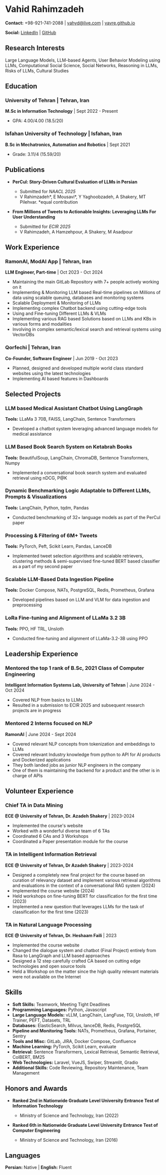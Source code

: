 # Vahid Rahimzadeh

**Contact:** +98-921-741-2088 | [vahyd@live.com](mailto:vahyd@live.com) | [vavre.github.io](https://vavre.github.io)

**Social:** [LinkedIn](https://www.linkedin.com/in/vavre/) | [GitHub](https://github.com/VavRe)

## Research Interests

Large Language Models, LLM-based Agents, User Behavior Modeling using LLMs, Computational Social Science, Social Networks, Reasoning in LLMs, Risks of LLMs, Cultural Studies

## Education

### University of Tehran | Tehran, Iran
**M.Sc in Information Technology** | Sept 2022 - Present
- GPA: 4.00/4.00 (18.5/20)

### Isfahan University of Technology | Isfahan, Iran
**B.Sc in Mechatronics, Automation and Robotics** | Sept 2021
- Grade: 3.11/4 (15.59/20)

## Publications

- **PerCul: Story-Driven Cultural Evaluation of LLMs in Persian**
  - Submitted for *NAACL 2025*
  - V Rahimzadeh*, E Mousavi*, Y Yaghoobzadeh, A Shakery, MT Pilehvar. *equal contribution

- **From Millions of Tweets to Actionable Insights: Leveraging LLMs For User Understanding**
  - Submitted for *ECIR 2025*
  - V Rahimzadeh, A Hamzehpour, A Shakery, M Asadpour

## Work Experience

### RamonAI, ModAI App | Tehran, Iran
**LLM Engineer, Part-time** | Oct 2023 - Oct 2024
- Maintaining the main GitLab Repository with 7+ people actively working on it
- Implementing & Monitoring LLM based Real-time pipelines on Millions of data using scalable queuing, databases and monitoring systems
- Scalable Deployment & Monitoring of LLMs
- Implementing complex Chatbot backend using cutting-edge tools
- Using and Fine-tuning Different LLMs & VLMs
- Implementing various RAG based Solutions based on LLMs and KBs in various forms and modalities
- Involving in complex semantic/lexical search and retrieval systems using VectorDBs

### Qorfechi | Tehran, Iran
**Co-Founder, Software Engineer** | Jun 2019 - Oct 2023
- Planned, designed and developed multiple world class standard websites using the latest technologies
- Implementing AI based features in Dashboards

## Selected Projects

### LLM based Medical Assistant Chatbot Using LangGraph
**Tools:** LLaMa 3 70B, FAISS, LangChain, Sentence Transformers
- Developed a chatbot system leveraging advanced language models for medical assistance

### LLM Based Book Search System on Ketabrah Books
**Tools:** BeautifulSoup, LangChain, ChromaDB, Sentence Transformers, Numpy
- Implemented a conversational book search system and evaluated retrieval using nDCG, P@K

### Dynamic Benchmarking Logic Adaptable to Different LLMs, Prompts & Visualizations
**Tools:** LangChain, Python, tqdm, Pandas
- Conducted benchmarking of 32+ language models as part of the PerCul paper

### Processing & Filtering of 6M+ Tweets
**Tools:** PyTorch, Peft, Scikit Learn, Pandas, LanceDB
- Implemented tweet selection algorithms and scalable retrievers, clustering methods & semi-supervised fine-tuned BERT based classifier as a part of my second paper

### Scalable LLM-Based Data Ingestion Pipeline
**Tools:** Docker Compose, NATs, PostgreSQL, Redis, Prometheus, Grafana
- Developed pipelines based on LLM and VLM for data ingestion and preprocessing

### LoRa Fine-tuning and Alignment of LLaMa 3.2 3B
**Tools:** PPO, HF TRL, Unsloth
- Conducted fine-tuning and alignment of LLaMa-3.2-3B using PPO

## Leadership Experience

### Mentored the top 1 rank of B.Sc, 2021 Class of Computer Engineering
**Intelligent Information Systems Lab, University of Tehran** | June 2024 - Oct 2024
- Covered NLP from basics to LLMs
- Resulted in a submission to ECIR 2025 and subsequent research projects are in progress

### Mentored 2 Interns focused on NLP
**RamonAI** | June 2024 - Sept 2024
- Covered relevant NLP concepts from tokenization and embeddings to LLMs
- Covered relevant Industry knowledge from python to API for AI products and Dockerized applications
- They both landed jobs as junior NLP engineers in the company
- One of them is maintaining the backend for a product and the other is in charge of APIs

## Volunteer Experience

### Chief TA in Data Mining
**ECE @ University of Tehran, Dr. Azadeh Shakery** | 2023-2024
- Implemented the course's website
- Worked with a wonderful diverse team of 6 TAs
- Coordinated 6 CAs and 3 Workshops
- Coordinated a Paper presentation module for the course

### TA in Intelligent Information Retrieval
**ECE @ University of Tehran, Dr Azadeh Shakery** | 2023-2024
- Designed a completely new final project for the course based on curation of relevancy dataset and implement various retrieval algorithms and evaluations in the context of a conversational RAG system (2024)
- Implemented the course website (2024)
- Held workshops on fine-tuning BERT for classification for the first time (2023)
- Implemented a new question that leverages LLMs for the task of classification for the first time (2023)

### TA in Natural Language Processing
**ECE @ University of Tehran, Dr. Heshaam Faili** | 2023
- Implemented the course website
- Changed the dialogue system and chatbot (Final Project) entirely from Rasa to LangGraph and LLM based approaches
- Designed a 12 step carefully crafted CA based on cutting edge technologies and open source tools
- Held a Workshop on the matter since the high quality relevant materials were not available on the Internet

## Skills

- **Soft Skills:** Teamwork, Meeting Tight Deadlines
- **Programming Languages:** Python, Javascript
- **Large Language Models:** vLLM, LangChain, LangFuse, TGI, Unsloth, HF Trainer, PEFT, Datasets, TRL
- **Databases:** ElasticSearch, Milvus, lanceDB, Redis, PostgreSQL
- **Pipeline and Monitoring Tools:** NATs, Prometheus, Grafana, Portainer, Sentry
- **Tools and Misc:** GitLab, JIRA, Docker Compose, Confluence
- **Machine Learning:** PyTorch, Scikit Learn, evaluate
- **Retrieval:** Sentence Transformers, Lexical Retrieval, Semantic Retrieval, ColBERT, BM25
- **Web Technologies:** Laravel, VueJS, Swiper, Streamlit, Gradio
- **Additional Skills:** Code Reviewing, Repository Maintenance, Team Management

## Honors and Awards

- **Ranked 2nd in Nationwide Graduate Level University Entrance Test of Information Technology**
  - Ministry of Science and Technology, Iran (2022)

- **Ranked 6th in Nationwide Graduate Level University Entrance Test of Computer Engineering**
  - Ministry of Science and Technology, Iran (2016)

## Languages

**Persian:** Native | **English:** Fluent